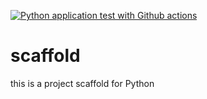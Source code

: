 [![Python application test with Github actions](https://github.com/DanielAlonsoBastos/scaffold/actions/workflows/main.yml/badge.svg)](https://github.com/DanielAlonsoBastos/scaffold/actions/workflows/main.yml)

# scaffold
this is a project scaffold for Python
